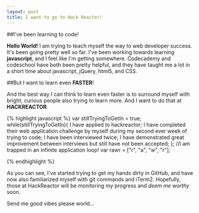 ```yaml
---
layout: post
title: I want to go to Hack Reactor!
---
```


##I've been learning to code!

**Hello World!**  I am trying to teach myself the way to web developer success.  It's been going pretty well so far.  I've been working towards learning **javascript**, and I feel like I'm getting somewhere.  Codecademy and codeschool have both been pretty helpful, and they have taught me a lot in a short time about javascript, jQuery, html5, and CSS.

##But I want to learn even **FASTER**!

And the best way I can think to learn even faster is to surround myself with bright, curious people also trying to learn more.  And I want to do that at **HACKREACTOR**.

{% highlight javascript %}
var stillTryingToGetIn = true;
while(stillTryingToGetIn){
  I have applied to hackreactor;
  I have completed their web application challenge by myself during my second ever week of trying to code;
  I have been interviewed twice;
  I have demonstrated great improvement between interviews but still have not been accepted;
  };
  //I am trapped in an infinite application loop!
var rawr = ["r", "a", "w", "r"];

{% endhighlight %}
 
As you can see, I've started trying to get my hands dirty in GitHub, and have now also familiarized myself with git commands and iTerm2.  Hopefully, those at HackReactor will be monitoring my progress and _deem me worthy_ soon.
 
Send me good vibes please world...

